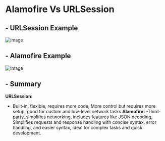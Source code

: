 # Alamofire Vs URLSession

## - URLSession Example
![image](https://github.com/user-attachments/assets/7e9818fd-96af-4785-bf52-01e7699167e8)



## - Alamofire Example
![image](https://github.com/user-attachments/assets/933db20c-587a-430a-9e01-62aa7326e408)


## - Summary
**URLSession:** 
  - Built-in, flexible, requires more code, More control but requires more setup, good for custom and low-level network tasks
**Alamofire:**
  -Third-party, simplifies networking, includes features like JSON decoding, Simplifies requests and response handling with concise syntax, error handling, and easier syntax, ideal for complex tasks and quick development. 
